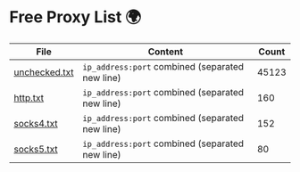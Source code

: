 
# Free Proxy List 🌍

|File|Content|Count|
|----|-------|-----|
|[unchecked.txt](https://raw.githubusercontent.com/yemixzy/proxy-list/main/proxies/unchecked.txt)|`ip_address:port` combined (separated new line)|45123|
|[http.txt](https://raw.githubusercontent.com/yemixzy/proxy-list/main/proxies/http.txt)|`ip_address:port` combined (separated new line)|160|
|[socks4.txt](https://raw.githubusercontent.com/yemixzy/proxy-list/main/proxies/socks4.txt)|`ip_address:port` combined (separated new line)|152|
|[socks5.txt](https://raw.githubusercontent.com/yemixzy/proxy-list/main/proxies/socks5.txt)|`ip_address:port` combined (separated new line)|80|

